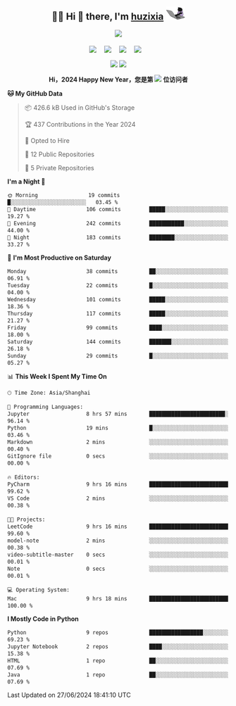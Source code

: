 <div align="center">

## :woman_technologist: Hi 👋 there, I'm [huzixia](https://huzixia.github.io/) <img height="30" src="images/work.gif" />

  <!-- dynamic typing effect 动态打字效果 -->
  <div>
    <a href="https://huzixia.github.io/">
      <img src="https://readme-typing-svg.demolab.com?font=Fira+Code&pause=1000&width=435&lines=console.log(%22Hello%2C%20World%22);胡同学祝您心想事成!&center=true&size=27" />
    </a>
  </div>

  <div>&nbsp;</div>

  <!-- profile logo 个人资料徽标 -->
  <div>
    <a href="https://huzixia.github.io/"><img src="https://img.shields.io/badge/Website-博客-orange" /></a>&emsp;
    <a href="https://www.zhihu.com/people/hu-zi-xia-91"><img src="https://img.shields.io/badge/ZhiHu-知乎-blue" /></a>&emsp;
    <a href="https://twitter.com/zixia80631/"><img src="https://img.shields.io/badge/Twitter-推特-black" /></a>&emsp;
    <a href="https://github.com/HuZixia/Text2Video/assets/38995480/244e64be-3dc4-46bb-8aff-523d8a235a1e"><img src="https://img.shields.io/badge/WeChat-微信-07c160" /></a>&emsp;

  </div>

[//]: # (### Github Stats)

 <p>
   <img src="https://github-readme-stats.vercel.app/api?username=HuZixia&rank_icon=github&theme=react&border_color=61dafb&hide_border=true" />
   <img src="https://github-readme-stats.vercel.app/api/top-langs/?username=HuZixia&hide=c%23,powershell,Mathematica,Ruby,Objective-C,Objective-C%2b%2b,Cuda&title_color=61dafb&text_color=ffffff&icon_color=61dafb&bg_color=20232a&langs_count=8&layout=compact&border_color=61dafb&hide_border=true&size_weight=0.5&count_weight=0.5" />
 </p>

</div>

<div align="center"><b>Hi，2024 Happy New Year，您是第 <img src="https://profile-counter.glitch.me/HuZixia/count.svg"></img> 位访问者</b></div>


[//]: # (*   Github Stats)
[//]: # (![Top Langs]&#40;https://github-readme-stats.vercel.app/api/top-langs/?username=HuZixia\&layout=compact&#41;)
[//]: # (![HuZixia's GitHub stats]&#40;https://github-readme-stats.vercel.app/api?username=HuZixia\&rank_icon=github&theme=tokyonight&#41;)


<!--START_SECTION:waka-->
**🐱 My GitHub Data** 

> 📦 426.6 kB Used in GitHub's Storage 
 > 
> 🏆 437 Contributions in the Year 2024
 > 
> 💼 Opted to Hire
 > 
> 📜 12 Public Repositories 
 > 
> 🔑 5 Private Repositories 
 > 
**I'm a Night 🦉** 

```text
🌞 Morning                19 commits          █░░░░░░░░░░░░░░░░░░░░░░░░   03.45 % 
🌆 Daytime                106 commits         █████░░░░░░░░░░░░░░░░░░░░   19.27 % 
🌃 Evening                242 commits         ███████████░░░░░░░░░░░░░░   44.00 % 
🌙 Night                  183 commits         ████████░░░░░░░░░░░░░░░░░   33.27 % 
```
📅 **I'm Most Productive on Saturday** 

```text
Monday                   38 commits          ██░░░░░░░░░░░░░░░░░░░░░░░   06.91 % 
Tuesday                  22 commits          █░░░░░░░░░░░░░░░░░░░░░░░░   04.00 % 
Wednesday                101 commits         █████░░░░░░░░░░░░░░░░░░░░   18.36 % 
Thursday                 117 commits         █████░░░░░░░░░░░░░░░░░░░░   21.27 % 
Friday                   99 commits          ████░░░░░░░░░░░░░░░░░░░░░   18.00 % 
Saturday                 144 commits         ███████░░░░░░░░░░░░░░░░░░   26.18 % 
Sunday                   29 commits          █░░░░░░░░░░░░░░░░░░░░░░░░   05.27 % 
```


📊 **This Week I Spent My Time On** 

```text
🕑︎ Time Zone: Asia/Shanghai

💬 Programming Languages: 
Jupyter                  8 hrs 57 mins       ████████████████████████░   96.14 % 
Python                   19 mins             █░░░░░░░░░░░░░░░░░░░░░░░░   03.46 % 
Markdown                 2 mins              ░░░░░░░░░░░░░░░░░░░░░░░░░   00.40 % 
GitIgnore file           0 secs              ░░░░░░░░░░░░░░░░░░░░░░░░░   00.00 % 

🔥 Editors: 
PyCharm                  9 hrs 16 mins       █████████████████████████   99.62 % 
VS Code                  2 mins              ░░░░░░░░░░░░░░░░░░░░░░░░░   00.38 % 

🐱‍💻 Projects: 
LeetCode                 9 hrs 16 mins       █████████████████████████   99.60 % 
model-note               2 mins              ░░░░░░░░░░░░░░░░░░░░░░░░░   00.38 % 
video-subtitle-master    0 secs              ░░░░░░░░░░░░░░░░░░░░░░░░░   00.01 % 
Note                     0 secs              ░░░░░░░░░░░░░░░░░░░░░░░░░   00.01 % 

💻 Operating System: 
Mac                      9 hrs 18 mins       █████████████████████████   100.00 % 
```

**I Mostly Code in Python** 

```text
Python                   9 repos             █████████████████░░░░░░░░   69.23 % 
Jupyter Notebook         2 repos             ████░░░░░░░░░░░░░░░░░░░░░   15.38 % 
HTML                     1 repo              ██░░░░░░░░░░░░░░░░░░░░░░░   07.69 % 
Java                     1 repo              ██░░░░░░░░░░░░░░░░░░░░░░░   07.69 % 
```




 Last Updated on 27/06/2024 18:41:10 UTC
<!--END_SECTION:waka-->


<!--
**HuZixia/HuZixia** is a ✨ _special_ ✨ repository because its `README.md` (this file) appears on your GitHub profile.

Here are some ideas to get you started:

- 🔭 I’m currently working on ...
- 🌱 I’m currently learning ...
- 👯 I’m looking to collaborate on ...
- 🤔 I’m looking for help with ...
- 💬 Ask me about ...
- 📫 How to reach me: ...
- 😄 Pronouns: ...
- ⚡ Fun fact: ...
-->
